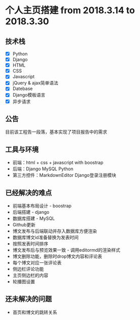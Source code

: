 # 个人主页搭建 from 2018.3.14 to 2018.3.30


## 技术栈
- [x] Python
- [x] Django
- [x] HTML
- [x] CSS
- [x] Javascript
- [x] jQuery & ajax简单语法
- [x] Datebase
- [x] Django模板语言
- [x] 异步请求

## 公告
目前该工程告一段落，基本实现了项目报告中的需求


## 工具与环境
- 前端：html + css + javascript with boostrap
- 后端：Django MySQL Python
- 第三方控件：MarkdownEditor Django登录注册模块

## 已经解决的难点
- 前端基本布局设计 - boostrap
- 后端搭建 - django
- 数据库搭建 - MySQL
- Github更新
- 博文发布与后端联动并存入数据库方便渲染
- 数据库博文id准备替换为发表时间
- 按照发表时间排序
- 博文发布后与预览效果一致 - 调用editormd的渲染样式
- 博文删除功能，删除时drop博文内容和评论表
- 每个博文对应一张评论表
- 侧边栏评论功能
- 主页侧边栏的内容
- 轮播图设置

## 还未解决的问题
- 首页和博文的跳转关系
